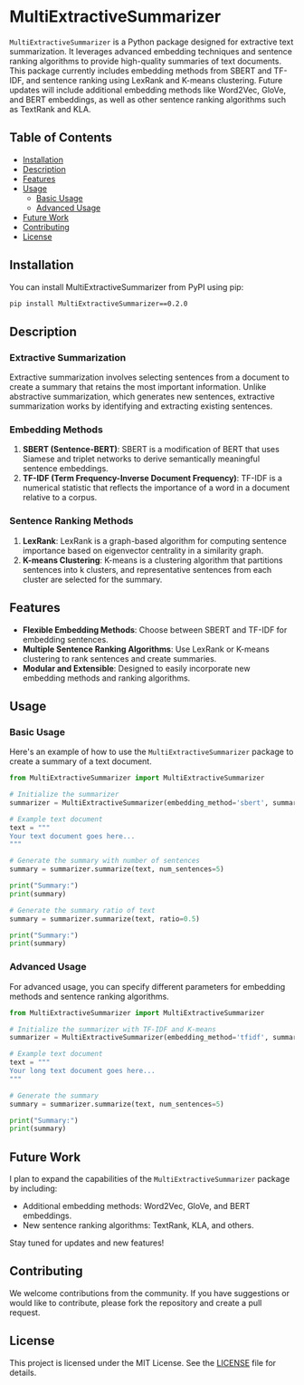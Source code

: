 # MultiExtractiveSummarizer

`MultiExtractiveSummarizer` is a Python package designed for extractive text summarization. It leverages advanced embedding techniques and sentence ranking algorithms to provide high-quality summaries of text documents. This package currently includes embedding methods from SBERT and TF-IDF, and sentence ranking using LexRank and K-means clustering. Future updates will include additional embedding methods like Word2Vec, GloVe, and BERT embeddings, as well as other sentence ranking algorithms such as TextRank and KLA.

## Table of Contents

- [Installation](#installation)
- [Description](#description)
- [Features](#features)
- [Usage](#usage)
  - [Basic Usage](#basic-usage)
  - [Advanced Usage](#advanced-usage)
- [Future Work](#future-work)
- [Contributing](#contributing)
- [License](#license)

## Installation

You can install MultiExtractiveSummarizer from PyPI using pip:

```bash
pip install MultiExtractiveSummarizer==0.2.0
```

## Description

### Extractive Summarization

Extractive summarization involves selecting sentences from a document to create a summary that retains the most important information. Unlike abstractive summarization, which generates new sentences, extractive summarization works by identifying and extracting existing sentences.

### Embedding Methods

1. **SBERT (Sentence-BERT)**: SBERT is a modification of BERT that uses Siamese and triplet networks to derive semantically meaningful sentence embeddings.
2. **TF-IDF (Term Frequency-Inverse Document Frequency)**: TF-IDF is a numerical statistic that reflects the importance of a word in a document relative to a corpus.

### Sentence Ranking Methods

1. **LexRank**: LexRank is a graph-based algorithm for computing sentence importance based on eigenvector centrality in a similarity graph.
2. **K-means Clustering**: K-means is a clustering algorithm that partitions sentences into k clusters, and representative sentences from each cluster are selected for the summary.

## Features

- **Flexible Embedding Methods**: Choose between SBERT and TF-IDF for embedding sentences.
- **Multiple Sentence Ranking Algorithms**: Use LexRank or K-means clustering to rank sentences and create summaries.
- **Modular and Extensible**: Designed to easily incorporate new embedding methods and ranking algorithms.

## Usage

### Basic Usage

Here's an example of how to use the `MultiExtractiveSummarizer` package to create a summary of a text document.

```python
from MultiExtractiveSummarizer import MultiExtractiveSummarizer

# Initialize the summarizer
summarizer = MultiExtractiveSummarizer(embedding_method='sbert', summarization_method='lexrank')

# Example text document
text = """
Your text document goes here...
"""

# Generate the summary with number of sentences
summary = summarizer.summarize(text, num_sentences=5)

print("Summary:")
print(summary)

# Generate the summary ratio of text
summary = summarizer.summarize(text, ratio=0.5)

print("Summary:")
print(summary)
```
### Advanced Usage

For advanced usage, you can specify different parameters for embedding methods and sentence ranking algorithms.

```python
from MultiExtractiveSummarizer import MultiExtractiveSummarizer

# Initialize the summarizer with TF-IDF and K-means
summarizer = MultiExtractiveSummarizer(embedding_method='tfidf', summarization_method='kmeans', num_clusters=5)

# Example text document
text = """
Your long text document goes here...
"""

# Generate the summary
summary = summarizer.summarize(text, num_sentences=5)

print("Summary:")
print(summary)
```
## Future Work

I plan to expand the capabilities of the `MultiExtractiveSummarizer` package by including:

- Additional embedding methods: Word2Vec, GloVe, and BERT embeddings.
- New sentence ranking algorithms: TextRank, KLA, and others.

Stay tuned for updates and new features!

## Contributing

We welcome contributions from the community. If you have suggestions or would like to contribute, please fork the repository and create a pull request.

## License

This project is licensed under the MIT License. See the [LICENSE](LICENSE) file for details.

